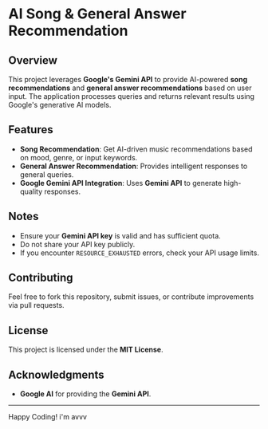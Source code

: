 # AI Song & General Answer Recommendation

## Overview
This project leverages **Google's Gemini API** to provide AI-powered **song recommendations** and **general answer recommendations** based on user input. The application processes queries and returns relevant results using Google's generative AI models.

## Features
- **Song Recommendation**: Get AI-driven music recommendations based on mood, genre, or input keywords.
- **General Answer Recommendation**: Provides intelligent responses to general queries.
- **Google Gemini API Integration**: Uses **Gemini API** to generate high-quality responses.


## Notes
- Ensure your **Gemini API key** is valid and has sufficient quota.
- Do not share your API key publicly.
- If you encounter `RESOURCE_EXHAUSTED` errors, check your API usage limits.

## Contributing
Feel free to fork this repository, submit issues, or contribute improvements via pull requests.

## License
This project is licensed under the **MIT License**.

## Acknowledgments
- **Google AI** for providing the **Gemini API**.

---
Happy Coding!
i'm avvv

